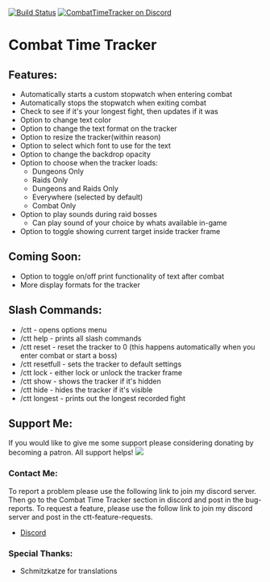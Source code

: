 [![Build Status](https://github.com/gkute/CombatTimeTracker/actions/workflows/release.yml/badge.svg?branch=master)](https://github.com/gkute/CombatTimeTracker/actions/workflows/release.yml)
[![CombatTimeTracker on Discord](https://img.shields.io/badge/discord-CombatTimeTracker-blue.svg)](https://discord.gg/37CUxNn)
# Combat Time Tracker

## Features:

* Automatically starts a custom stopwatch when entering combat
* Automatically stops the stopwatch when exiting combat
* Check to see if it's your longest fight, then updates if it was
* Option to change text color
* Option to change the text format on the tracker
* Option to resize the tracker(within reason)
* Option to select which font to use for the text
* Option to change the backdrop opacity
* Option to choose when the tracker loads:
    * Dungeons Only
    * Raids Only
    * Dungeons and Raids Only
    * Everywhere (selected by default)
    * Combat Only
* Option to play sounds during raid bosses
    * Can play sound of your choice by whats available in-game
* Option to toggle showing current target inside tracker frame

## Coming Soon:
* Option to toggle on/off print functionality of text after combat
* More display formats for the tracker

## Slash Commands:

* /ctt - opens options menu
* /ctt help - prints all slash commands
* /ctt reset - reset the tracker to 0 (this happens automatically when you enter combat or start a boss)
* /ctt resetfull - sets the tracker to default settings
* /ctt lock - either lock or unlock the tracker frame
* /ctt show - shows the tracker if it's hidden
* /ctt hide - hides the tracker if it's visible
* /ctt longest - prints out the longest recorded fight

## Support Me:
If you would like to give me some support please considering donating by becoming a patron.  All support helps!
[![](https://c5.patreon.com/external/logo/become_a_patron_button@2x.png)](https://www.patreon.com/bePatron?u=6756557)

### Contact Me:
To report a problem please use the following link to join my discord server.  Then go to the Combat Time Tracker section in discord and post in the bug-reports.
To request a feature, please use the follow link to join my discord server and post in the ctt-feature-requests.
* [Discord](https://discord.gg/37CUxNn)

### Special Thanks:
* Schmitzkatze for translations
